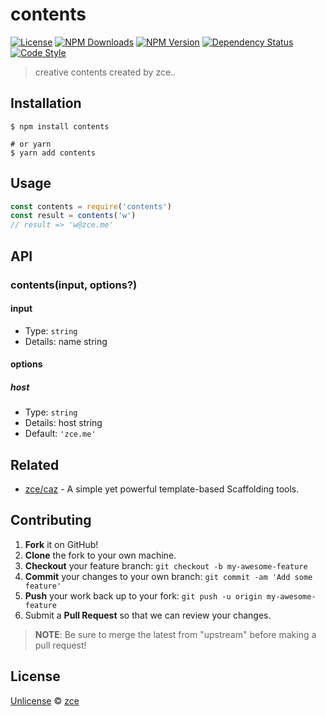 # contents

[![License][license-img]][license-url] [![NPM Downloads][downloads-img]][downloads-url] [![NPM Version][version-img]][version-url] [![Dependency Status][dependency-img]][dependency-url] [![Code Style][style-img]][style-url]

> creative contents created by zce..

## Installation

```shell
$ npm install contents

# or yarn
$ yarn add contents
```

## Usage

<!-- TODO: Introduction of Usage -->

```javascript
const contents = require('contents')
const result = contents('w')
// result => 'w@zce.me'
```

## API

<!-- TODO: Introduction of API -->

### contents(input, options?)

#### input

- Type: `string`
- Details: name string

#### options

##### host

- Type: `string`
- Details: host string
- Default: `'zce.me'`

## Related

- [zce/caz](https://github.com/zce/caz) - A simple yet powerful template-based Scaffolding tools.

## Contributing

1. **Fork** it on GitHub!
2. **Clone** the fork to your own machine.
3. **Checkout** your feature branch: `git checkout -b my-awesome-feature`
4. **Commit** your changes to your own branch: `git commit -am 'Add some feature'`
5. **Push** your work back up to your fork: `git push -u origin my-awesome-feature`
6. Submit a **Pull Request** so that we can review your changes.

> **NOTE**: Be sure to merge the latest from "upstream" before making a pull request!

## License

[Unlicense](LICENSE) &copy; [zce](https://zce.me)

[license-img]: https://img.shields.io/github/license/zce/contents
[license-url]: https://github.com/zce/contents/blob/master/LICENSE
[downloads-img]: https://img.shields.io/npm/dm/contents
[downloads-url]: https://npm.im/contents
[version-img]: https://img.shields.io/npm/v/contents
[version-url]: https://npm.im/contents
[dependency-img]: https://img.shields.io/librariesio/github/zce/contents
[dependency-url]: https://github.com/zce/contents
[style-img]: https://img.shields.io/badge/code_style-standard-brightgreen
[style-url]: https://standardjs.com
